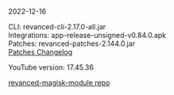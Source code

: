 2022-12-16
  
CLI: revanced-cli-2.17.0-all.jar  
Integrations: app-release-unsigned-v0.84.0.apk  
Patches: revanced-patches-2.144.0.jar  
[Patches Changelog](https://github.com/revanced/revanced-patches/releases/tag/v2.144.0)  

YouTube version: 17.45.36  

[revanced-magisk-module repo](https://github.com/j-hc/revanced-magisk-module)
